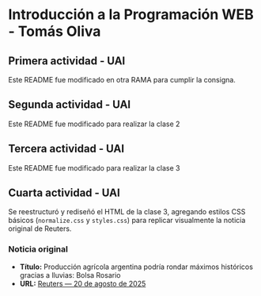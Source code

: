 # Introducción a la Programación WEB - Tomás Oliva
## Primera actividad - UAI

Este README fue modificado en otra RAMA para cumplir la consigna.

## Segunda actividad - UAI

Este README fue modificado para realizar la clase 2

## Tercera actividad - UAI

Este README fue modificado para realizar la clase 3

## Cuarta actividad - UAI

Se reestructuró y rediseñó el HTML de la clase 3, agregando estilos CSS básicos (`normalize.css` y `styles.css`) para replicar visualmente la noticia original de Reuters.  


###  Noticia original
- **Título:** Producción agrícola argentina podría rondar máximos históricos gracias a lluvias: Bolsa Rosario  
- **URL:** [Reuters — 20 de agosto de 2025](https://www.reuters.com/latam/negocio/ARSZI5RP25OMNNLMYXXUIXVX4A-2025-08-20/)